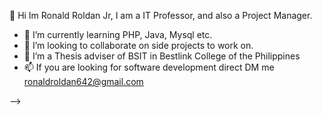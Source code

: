  👋 Hi Im Ronald Roldan Jr, I am a IT Professor, and also a Project Manager.
 

- 🌱 I’m currently learning PHP, Java, Mysql etc.
- 👯 I’m looking to collaborate on side projects to work on.
- 🤔 I’m a Thesis adviser of BSIT in Bestlink College of the Philippines
- 📫 If you are looking for software development direct DM me ronaldroldan642@gmail.com


-->
